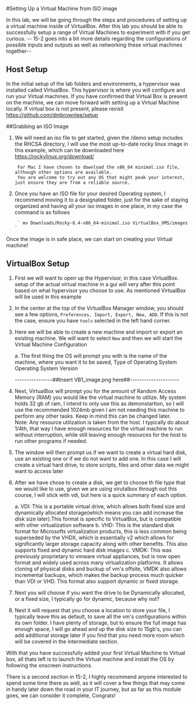 #Setting Up a Virtual Machine from ISO image 

In this lab, we will be going through the steps and procedures of setting up a virtual machine inside of VirtualBox. After this lab you should be able to successfully setup a range of Virtual Machines to experiment with if you get curious.
-- 15-2 goes into a bit more details regarding the configurations of possible inputs and outputs as well as networking these virtual machines together--

## Host Setup 
In the initial setup of the lab folders and environments, a hypervisor was installed called VirtualBox. This hypervisor is where you will configure and run your Virtual machines. If you have confirmed that Virtual Box is present on the machine, we can move forward with setting up a Virtual Machine locally. If virtual box is not present, please revisit https://github.com/dmbrownlee/setup 


##Grabbing an ISO Image

1. We will need an iso file to get started, given the /demo setup includes the RHCSA directory, I will use the most up-to-date rocky linux image in this example, which can be downloaded here https://rockylinux.org/download/


		For Mac I have chosen to download the x86_64 minimal.iso file, although other options are available.
		You are welcome to try out any OS that might peak your interest, just ensure they are from a reliable source. 


2. Once you have an ISO file for your desired Operating system, I recommend moving it to a designated folder, just for the sake of staying organized and having all your iso images in one place, in my case the command is as follows 
	
		` mv Downloads/Rocky-8.4-x86_64-minimal.iso VirtualBox_VMS/images ` 
 
Once the image is in safe place, we can start on creating your Virtual machine!


## VirtualBox Setup 


1. First we will want to open up the Hypervisor, in this case VirtualBox.
	setup of the actual virtual machine in a gui will very after this point based on what hypervisor you choose to use. As mentioned VirtualBox will be used in this example 

2. In the center at the top of the VirtualBox Manager window, you should see a few options, `Preferences, Import, Export, New, ADD`. If this is not the case, ensure you have `tools` selected in the left hand corner.  

3. Here we will be able to create a new machine and import or export an existing machine.
	We will want to select `New` and then we will start the Virtual Machine Configuration 

	a. The first thing the OS will prompt you with is the 
		name of the machine, 
		where you want it to be saved, 
		Type of Operating System
		Operating System Version 

	----------------##Insert VB1_image.png here##---------------------


4. Next, VirtualBox will prompt you for the amount of Random Access Memory (RAM) you would like the virtual machine to utilize. My system holds 32 gb of ram, I intend to only use this as demonstartion, so I will use the recommended 1024mb given I am not needing this machine to perform any other tasks. Keep in mind this can be changed later.  
	Note: Any resource utilization is taken from the host. I typically do about 1/4th, that way I have enough resources for the virtual machine to run without interruption, while still leaving enough resources for the host to run other programs if needed.


5. The window will then prompt us if we want to create a virtual hard disk, use an existing one or if we do not want to add one. In this case I will create a virtual hard drive, to store scripts, files and other data we might want to access later 

6. After we have chose to create a disk, we get to choose th file type that we would like to use, given we are using virutalbox through out this course, I will stick with vdi, but here is a quick summary of each option. 

	a. VDI: This is a portable virtual drive, which allows both fixed size and dynamically allocated storage(which means you can add increase the disk size later).This format is specific to VirtualBox, but is compatible with other virtualization software
	b. VHD: This is the standard disk format for Microsofts  virtualization products, this is less common being superseded by the VHDX, which is essentially v2 which allows for significantly larger storage capacity along with other benefits. This also supports fixed and dynamic hard disk  images 
	c. VMDK: This was previously proprietary to vmware virtual appliances, but is now open format and widely used across many virtualization platforms. It allows cloning of physical disks and buckup of vm's offsite, VMDK also allows incremental backups, which makes the backup process much quicker than VDI or VHD. 
		 This format also support dynamic or fixed storage. 

7. Next you will choose if you want the drive to be Dynamically allocated, or a fixed size, I typically go for dynamic, because why not? 

8. Next it will request that you choose a location to store your file, I typically leave this as default, to save all the vm's configurations within its own folder. 
	I have plenty of storage, but to ensure the full image has enough space, I will go ahead and up the disk size to 15gb's, you can add additional storage later if you find that you need more room which will be covered in the intermediate section. 

With that you have successfully added your first Virtual Machine to Virtual box, all thats left is to launch the Virtual machine and install the OS by following the onscreen instructions. 

There is a second section in 15-2, I highly recommend anyone interested to spend some time there as well, as it will cover a few things that may come in handy later down the road in your IT journey, but as far as this module goes, we can consider it complete, Congrats! 
